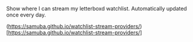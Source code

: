 Show where I can stream my letterboxd watchlist. Automatically updated once every day.

(https://samuba.github.io/watchlist-stream-providers/)[https://samuba.github.io/watchlist-stream-providers/]
